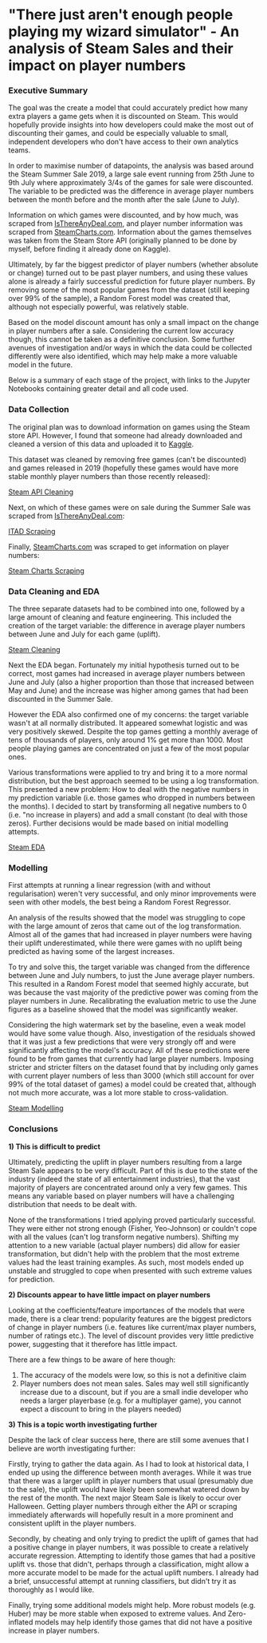 
# "There just aren't enough people playing my wizard simulator" - An analysis of Steam Sales and their impact on player numbers

### **Executive Summary**

The goal was the create a model that could accurately predict how many extra players a game gets when it is discounted on Steam. This would hopefully provide insights into how developers could make the most out of discounting their games, and could be especially valuable to small, independent developers who don't have access to their own analytics teams.

In order to maximise number of datapoints, the analysis was based around the Steam Summer Sale 2019, a large sale event running from 25th June to 9th July where approximately 3/4s of the games for sale were discounted. The variable to be predicted was the difference in average player numbers between the month before and the month after the sale (June to July).

Information on which games were discounted, and by how much, was scraped from [IsThereAnyDeal.com](https://www.isthereanydeal.com), and player number information was scraped from [SteamCharts.com](https://www.steamcharts.com). Information about the games themselves was taken from the Steam Store API (originally planned to be done by myself, before finding it already done on Kaggle).

Ultimately, by far the biggest predictor of player numbers (whether absolute or change) turned out to be past player numbers, and using these values alone is already a fairly successful prediction for future player numbers. By removing some of the most popular games from the dataset (still keeping over 99% of the sample), a Random Forest model was created that, although not especially powerful, was relatively stable.

Based on the model discount amount has only a small impact on the change in player numbers after a sale. Considering the current low accuracy though, this cannot be taken as a definitive conclusion. Some further avenues of investigation and/or ways in which the data could be collected differently were also identified, which may help make a more valuable model in the future.



Below is a summary of each stage of the project, with links to the Jupyter Notebooks containing greater detail and all code used.

### **Data Collection**

The original plan was to download information on games using the Steam store API. However, I found that someone had already downloaded and cleaned a version of this data and uploaded it to [Kaggle](https://www.kaggle.com/nikdavis/steam-store-games).

This dataset was cleaned by removing free games (can't be discounted) and games released in 2019 (hopefully these games would have more stable monthly player numbers than those recently released):

[Steam API Cleaning](notebooks/steam_api_data_cleaning.ipynb)

Next, on which of these games were on sale during the Summer Sale was scraped from [IsThereAnyDeal.com](https://www.isthereanydeal.com):

[ITAD Scraping](notebooks/itad_scraping.ipynb)

Finally, [SteamCharts.com](https://www.steamcharts.com) was scraped to get information on player numbers:

[Steam Charts Scraping](notebooks/steamcharts_scraping.ipynb)


### **Data Cleaning and EDA**

The three separate datasets had to be combined into one, followed by a large amount of cleaning and feature engineering. This included the creation of the target variable: the difference in average player numbers between June and July for each game (uplift).

[Steam Cleaning](notebooks/steam_data_cleaning.ipynb)


Next the EDA began. Fortunately my initial hypothesis turned out to be correct, most games had increased in average player numbers between June and July (also a higher proportion than those that increased between May and June) and the increase was higher among games that had been discounted in the Summer Sale.

However the EDA also confirmed one of my concerns: the target variable wasn't at all normally distributed. It appeared somewhat logistic and was very positively skewed. Despite the top games getting a monthly average of tens of thousands of players, only around 1% get more than 1000. Most people playing games are concentrated on just a few of the most popular ones.

Various transformations were applied to try and bring it to a more normal distribution, but the best approach seemed to be using a log transformation. This presented a new problem: How to deal with the negative numbers in my prediction variable (i.e. those games who dropped in numbers between the months). I decided to start by transforming all negative numbers to 0 (i.e. "no increase in players) and add a small constant (to deal with those zeros). Further decisions would be made based on initial modelling attempts.

[Steam EDA](notebooks/steam_eda.ipynb)


### **Modelling**

First attempts at running a linear regression (with and without regularisation) weren't very successful, and only minor improvements were seen with other models, the best being a Random Forest Regressor.

An analysis of the results showed that the model was struggling to cope with the large amount of zeros that came out of the log transformation. Almost all of the games that had increased in player numbers were having their uplift underestimated, while there were games with no uplift being predicted as having some of the largest increases.

To try and solve this, the target variable was changed from the difference between June and July numbers, to just the June average player numbers. This resulted in a Random Forest model that seemed highly accurate, but was because the vast majority of the predictive power was coming from the player numbers in June. Recalibrating the evaluation metric to use the June figures as a baseline showed that the model was significantly weaker. 

Considering the high watermark set by the baseline, even a weak model would have some value though. Also, investigation of the residuals showed that it was just a few predictions that were very strongly off and were significantly affecting the model's accuracy. All of these predictions were found to be from games that currently had large player numbers. Imposing stricter and stricter filters on the dataset found that by including only games with current player numbers of less than 3000 (which still account for over 99% of the total dataset of games) a model could be created that, although not much more accurate, was a lot more stable to cross-validation.

[Steam Modelling](notebooks/steam_modelling_writeup.ipynb) 

### **Conclusions**

**1) This is difficult to predict**

Ultimately, predicting the uplift in player numbers resulting from a large Steam Sale appears to be very difficult. Part of this is due to the state of the industry (indeed the state of all entertainment industries), that the vast majority of players are concentrated around only a very few games. This means any variable based on player numbers will have a challenging distribution that needs to be dealt with.

None of the transformations I tried applying proved particularly successful. They were either not strong enough (Fisher, Yeo-Johnson) or couldn't cope with all the values (can't log transform negative numbers). Shifting my attention to a new variable (actual player numbers) did allow for easier transformation, but didn't help with the problem that the most extreme values had the least training examples. As such, most models ended up unstable and struggled to cope when presented with such extreme values for prediction.

**2) Discounts appear to have little impact on player numbers**

Looking at the coefficients/feature importances of the models that were made, there is a clear trend: popularity features are the biggest predictors of change in player numbers (i.e. features like current/max player numbers, number of ratings etc.). The level of discount provides very little predictive power, suggesting that it therefore has little impact.

There are a few things to be aware of here though:

1) The accuracy of the models were low, so this is not a definitive claim
2) Player numbers does not mean sales. Sales may well still significantly increase due to a discount, but if you are a small indie developer who needs a larger playerbase (e.g. for a multiplayer game), you cannot expect a discount to bring in the players needed)

**3) This is a topic worth investigating further**

Despite the lack of clear success here, there are still some avenues that I believe are worth investigating further:

Firstly, trying to gather the data again. As I had to look at historical data, I ended up using the difference between month averages. While it was true that there was a larger uplift in player numbers that usual (presumably due to the sale), the uplift would have likely been somewhat watered down by the rest of the month. The next major Steam Sale is likely to occur over Halloween. Getting player numbers through either the API or scraping immediately afterwards will hopefully result in a more prominent and consistent uplift in the player numbers.

Secondly, by cheating and only trying to predict the uplift of games that had a positive change in player numbers, it was possible to create a relatively accurate regression. Attempting to identify those games that had a positive uplift vs. those that didn't, perhaps through a classification, might allow a more accurate model to be made for the actual uplift numbers. I already had a brief, unsuccessful attempt at running classifiers, but didn't try it as thoroughly as I would like.

Finally, trying some additional models might help. More robust models (e.g. Huber) may be more stable when exposed to extreme values. And Zero-inflated models may help identify those games that did not have a positive increase in player numbers.
